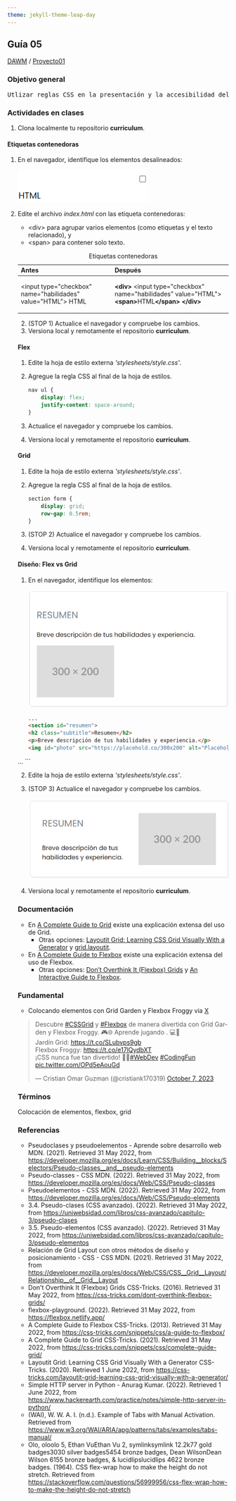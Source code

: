 ```yaml
---
theme: jekyll-theme-leap-day
---
```


## Guía 05

[DAWM](/DAWM/) / [Proyecto01](/DAWM/proyectos/2024/proyecto01)

<link href="styles/mystyle.css" rel="stylesheet" />
<script src="javascripts/tabs.js" type="text/javascript"></script>

### Objetivo general

<pre class="objective">
Utlizar reglas CSS en la presentación y la accesibilidad del contenido mediante el desarrollo de un currículum vitae digital para la presentación de información profesional de manera organizada y accesible en línea.
</pre>

### Actividades en clases

1. Clona localmente tu repositorio **curriculum**.

#### Etiquetas contenedoras

1. En el navegador, identifique los elementos desalineados:

	<img src="./imagenes/guia05_elementos_desalineados.png" alt="elementos_desalineados" class="img-centered img-focus">

2. Edite el archivo _index.html_ con las etiqueta contenedoras:

	- &lt;div&gt; para agrupar varios elementos (como etiquetas y el texto relacionado), y 
	- &lt;span&gt; para contener solo texto. 

	<table>
		<caption>Etiquetas contenedoras</caption>
		<thead>
			<tr>
				<th>Antes</th>
				<th>Después</th>
			</tr>
		</thead>
		<tbody>
			<tr>
				<td>
&lt;input type="checkbox" 
	name="habilidades" value="HTML"&gt; HTML
				</td>
				<td>
<b>&lt;div&gt;</b>
		&lt;input type="checkbox" 
			name="habilidades" value="HTML"&gt;
		<b>&lt;span&gt;</b>HTML<b>&lt;/span&gt;</b>
<b>&lt;/div&gt;</b>
				</td>
			</tr>
		</tbody>
	</table>

2. (STOP 1) Actualice el navegador y compruebe los cambios.
3. Versiona local y remotamente el repositorio **curriculum**.

#### Flex

1. Edite la hoja de estilo externa _'stylesheets/style.css'_.
2. Agregue la regla CSS al final de la hoja de estilos.

	```css
	nav ul {
		display: flex;
		justify-content: space-around;
	}
	```

3. Actualice el navegador y compruebe los cambios.
4. Versiona local y remotamente el repositorio **curriculum**.

#### Grid

1. Edite la hoja de estilo externa _'stylesheets/style.css'_.
2. Agregue la regla CSS al final de la hoja de estilos.

	```css
	section form {
		display: grid;
		row-gap: 0.5rem;
	}
	```

3. (STOP 2) Actualice el navegador y compruebe los cambios.
4. Versiona local y remotamente el repositorio **curriculum**.

#### Diseño: Flex vs Grid

1. En el navegador, identifique los elementos:

	<img src="./imagenes/guia05_diseno00.png" alt="diseño 00" class="img-centered">

	```html
	...
	<section id="resumen">
    <h2 class="subtitle">Resumen</h2>
    <p>Breve descripción de tus habilidades y experiencia.</p>
    <img id="photo" src="https://placehold.co/300x200" alt="Placeholder de imagen">
  </section>
	...
	```

2. Edite la hoja de estilo externa _'stylesheets/style.css'_.




3. (STOP 3) Actualice el navegador y compruebe los cambios.

	<img src="./imagenes/guia05_diseno01.png" alt="diseño 01" class="img-centered">

4. Versiona local y remotamente el repositorio **curriculum**.

### Documentación

* En [A Complete Guide to Grid](https://css-tricks.com/snippets/css/complete-guide-grid/) existe una explicación extensa del uso de Grid.
  - Otras opciones: [Layoutit Grid: Learning CSS Grid Visually With a Generator](https://css-tricks.com/layoutit-grid-learning-css-grid-visually-with-a-generator/) y [grid.layoutit](https://grid.layoutit.com/).
* En [A Complete Guide to Flexbox](https://css-tricks.com/snippets/css/a-guide-to-flexbox/) existe una explicación extensa del uso de Flexbox.
  - Otras opciones: [Don’t Overthink It (Flexbox) Grids](https://css-tricks.com/dont-overthink-flexbox-grids/) y [An Interactive Guide to Flexbox](https://www.joshwcomeau.com/css/interactive-guide-to-flexbox/).

### Fundamental

* Colocando elementos con Grid Garden y Flexbox Froggy via [X](https://twitter.com/cristiank170319/status/1710508125567000742)

<blockquote class="twitter-tweet"><p lang="es" dir="ltr">Descubre <a href="https://twitter.com/hashtag/CSSGrid?src=hash&amp;ref_src=twsrc%5Etfw">#CSSGrid</a> y <a href="https://twitter.com/hashtag/Flexbox?src=hash&amp;ref_src=twsrc%5Etfw">#Flexbox</a> de manera divertida con Grid Garden y Flexbox Froggy. 🎮🌐 Aprende jugando . 💻🚀 <br>Jardín Grid: <a href="https://t.co/SLubvps9gb">https://t.co/SLubvps9gb</a><br>Flexbox Froggy: <a href="https://t.co/e17lQydbXT">https://t.co/e17lQydbXT</a><br>¡CSS nunca fue tan divertido! 🌈✨<a href="https://twitter.com/hashtag/WebDev?src=hash&amp;ref_src=twsrc%5Etfw">#WebDev</a> <a href="https://twitter.com/hashtag/CodingFun?src=hash&amp;ref_src=twsrc%5Etfw">#CodingFun</a> <a href="https://t.co/OPd5eAouGd">pic.twitter.com/OPd5eAouGd</a></p>&mdash; Cristian Omar Guzman (@cristiank170319) <a href="https://twitter.com/cristiank170319/status/1710508125567000742?ref_src=twsrc%5Etfw">October 7, 2023</a></blockquote> <script async src="https://platform.twitter.com/widgets.js" charset="utf-8"></script>

### Términos

Colocación de elementos, flexbox, grid

### Referencias

* Pseudoclases y pseudoelementos - Aprende sobre desarrollo web MDN. (2021). Retrieved 31 May 2022, from https://developer.mozilla.org/es/docs/Learn/CSS/Building__blocks/Selectors/Pseudo-classes__and__pseudo-elements
* Pseudo-classes - CSS MDN. (2022). Retrieved 31 May 2022, from https://developer.mozilla.org/es/docs/Web/CSS/Pseudo-classes
* Pseudoelementos - CSS MDN. (2022). Retrieved 31 May 2022, from https://developer.mozilla.org/es/docs/Web/CSS/Pseudo-elements
* 3.4. Pseudo-clases (CSS avanzado). (2022). Retrieved 31 May 2022, from https://uniwebsidad.com/libros/css-avanzado/capitulo-3/pseudo-clases
* 3.5. Pseudo-elementos (CSS avanzado). (2022). Retrieved 31 May 2022, from https://uniwebsidad.com/libros/css-avanzado/capitulo-3/pseudo-elementos
* Relación de Grid Layout con otros métodos de diseño y posicionamiento - CSS - CSS MDN. (2021). Retrieved 31 May 2022, from https://developer.mozilla.org/es/docs/Web/CSS/CSS__Grid__Layout/Relationship__of__Grid__Layout
* Don't Overthink It (Flexbox) Grids  CSS-Tricks. (2016). Retrieved 31 May 2022, from https://css-tricks.com/dont-overthink-flexbox-grids/
* flexbox-playground. (2022). Retrieved 31 May 2022, from https://flexbox.netlify.app/
* A Complete Guide to Flexbox  CSS-Tricks. (2013). Retrieved 31 May 2022, from https://css-tricks.com/snippets/css/a-guide-to-flexbox/
* A Complete Guide to Grid CSS-Tricks. (2021). Retrieved 31 May 2022, from https://css-tricks.com/snippets/css/complete-guide-grid/
* Layoutit Grid: Learning CSS Grid Visually With a Generator CSS-Tricks. (2020). Retrieved 1 June 2022, from https://css-tricks.com/layoutit-grid-learning-css-grid-visually-with-a-generator/
* Simple HTTP server in Python - Anurag Kumar. (2022). Retrieved 1 June 2022, from https://www.hackerearth.com/practice/notes/simple-http-server-in-python/
* (WAI), W. W. A. I. (n.d.). Example of Tabs with Manual Activation. Retrieved from https://www.w3.org/WAI/ARIA/apg/patterns/tabs/examples/tabs-manual/
* Olo, oloolo 5, Ethan VuEthan Vu 2, symlinksymlink 12.2k77 gold badges3030 silver badges5454 bronze badges, Dean WilsonDean Wilson 6155 bronze badges, & lucidlipslucidlips 4622 bronze badges. (1964). CSS flex-wrap how to make the height do not stretch. Retrieved from https://stackoverflow.com/questions/56999956/css-flex-wrap-how-to-make-the-height-do-not-stretch